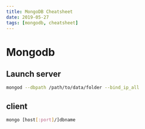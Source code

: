 ```yaml
---
title: MongoDB Cheatsheet
date: 2019-05-27
tags: [mongodb, cheatsheet]
---
```


# Mongodb

## Launch server
```bash
mongod --dbpath /path/to/data/folder --bind_ip_all

```

## client
```bash
mongo [host[:port]/]dbname
```
